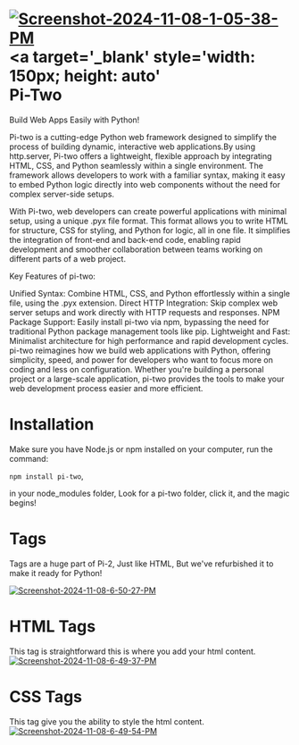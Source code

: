 #  <a href="https://imgbb.com/"><img src="https://i.ibb.co/KmbQR6W/Screenshot-2024-11-08-1-05-38-PM.png" alt="Screenshot-2024-11-08-1-05-38-PM" border="0"></a><br /><a target='_blank' style='width: 150px; height: auto'</a><br /> Pi-Two
Build Web Apps Easily with Python!

Pi-two is a cutting-edge Python web framework designed to simplify the process of building dynamic, interactive web applications.By using http.server, Pi-two offers a lightweight, flexible approach by integrating HTML, CSS, and Python seamlessly within a single environment. The framework allows developers to work with a familiar syntax, making it easy to embed Python logic directly into web components without the need for complex server-side setups.

With Pi-two, web developers can create powerful applications with minimal setup, using a unique .pyx file format. This format allows you to write HTML for structure, CSS for styling, and Python for logic, all in one file. It simplifies the integration of front-end and back-end code, enabling rapid development and smoother collaboration between teams working on different parts of a web project.

Key Features of pi-two:

Unified Syntax: Combine HTML, CSS, and Python effortlessly within a single file, using the .pyx extension.
Direct HTTP Integration: Skip complex web server setups and work directly with HTTP requests and responses.
NPM Package Support: Easily install pi-two via npm, bypassing the need for traditional Python package management tools like pip.
Lightweight and Fast: Minimalist architecture for high performance and rapid development cycles.
pi-two reimagines how we build web applications with Python, offering simplicity, speed, and power for developers who want to focus more on coding and less on configuration. Whether you're building a personal project or a large-scale application, pi-two provides the tools to make your web development process easier and more efficient.

 # Installation
 Make sure you have Node.js or npm installed on your computer, run the command: 
 
```npm install pi-two```,

in your node_modules folder, Look for a pi-two folder, click it, and the magic begins!

# Tags
Tags are a huge part of Pi-2, Just like HTML, But we've refurbished it to make it ready for Python!

 <a href="https://ibb.co/b6LnJ6f"><img src="https://i.ibb.co/TwR5LwC/Screenshot-2024-11-08-6-50-27-PM.png" alt="Screenshot-2024-11-08-6-50-27-PM" border="0"></a>

# HTML Tags
This tag is straightforward this is where you add your html content.
<a href="https://ibb.co/PYPq5BV"><img src="https://i.ibb.co/n0YxDhK/Screenshot-2024-11-08-6-49-37-PM.png" alt="Screenshot-2024-11-08-6-49-37-PM" border="0"></a>
# CSS Tags
This tag give you the ability to style the html content.
<a href="https://ibb.co/YT8c6XX"><img src="https://i.ibb.co/JF2vNqq/Screenshot-2024-11-08-6-49-54-PM.png" alt="Screenshot-2024-11-08-6-49-54-PM" border="0"></a>
